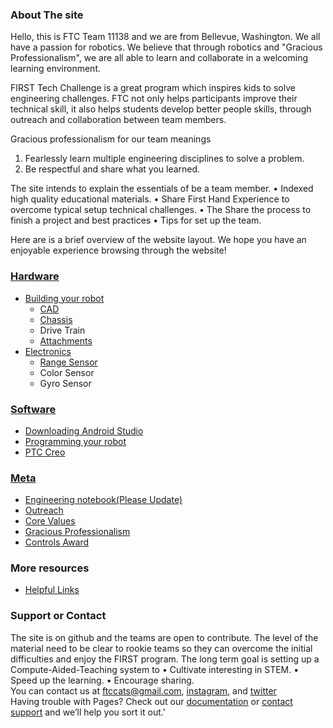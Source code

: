 ### About The site
Hello, this is FTC Team 11138 and we are from Bellevue, Washington. We all have a passion for robotics. We believe that through robotics and "Gracious Professionalism", we are all able to learn and collaborate in a welcoming learning environment.

FIRST Tech Challenge is a great program which inspires kids to solve engineering challenges. FTC not only helps participants improve their technical skill, it also helps students develop better people skills, through outreach and collaboration between team members.   

Gracious professionalism for our team meanings  
1.	Fearlessly learn multiple engineering disciplines to solve a problem. 
2.	Be respectful and share what you learned. 

The site intends to explain the essentials of be a team member.
•	Indexed high quality educational materials.
•	Share First Hand Experience to overcome typical setup technical challenges.
•	The Share the process to finish a project and best practices 
•	Tips for set up the team. 

Here are is a brief overview of the website layout. We hope you have an enjoyable experience browsing through the website!
### [Hardware](https://ftccats.github.io/Intro_Hardware)
- [Building your robot](https://ftccats.github.io/Hardware_BuildingYourRobot)
    * [CAD](https://ftccats.github.io/software/CADwithPTC)
    * [Chassis](https://ftccats.github.io/Chassis)
    * Drive Train
    * [Attachments](https://ftccats.github.io/Attachments)
- [Electronics](https://ftccats.github.io/Electronics)
    * [Range Sensor](https://ftccats.github.io/software/rangesensor)
    * Color Sensor
    * Gyro Sensor  
    
### [Software](https://ftccats.github.io/Intro_Software)
- [Downloading Android Studio](https://ftccats.github.io/software/SourceControlAndroidStudio)
- [Programming your robot](https://ftccats.github.io/software/ProgrammingBasics)
- [PTC Creo](https://ftccats.github.io/software/CADwithPTC)  

### [Meta](https://ftccats.github.io/Intro_Meta)
 - [Engineering notebook(Please Update)](https://ftccats.github.io/EngineerBook)
 - [Outreach](https://ftccats.github.io/Outreach)
 - [Core Values](https://ftccats.github.io/corevalues)
 - [Gracious Professionalism](https://ftccats.github.io/graciousprofessionalism)
 - [Controls Award](https://ftccats.github.io/ControlsAward)
 
### More resources
 - [Helpful Links](https://ftccats.github.io/resources)

### Support or Contact
The site is on github and the teams are open to contribute. 
The level of the material need to be clear to rookie teams so they can overcome the initial difficulties and enjoy the FIRST program.
The long term goal is setting up a Compute-Aided-Teaching system to 
•	Cultivate interesting in STEM. 
•	Speed up the learning. 
•	Encourage sharing.  
You can contact us at ftccats@gmail.com, [instagram](https://www.instagram.com/roboeclipse_ftc/), and [twitter](https://twitter.com/Roboeclipse_ftc)  
Having trouble with Pages? Check out our [documentation](https://help.github.com/categories/github-pages-basics/) or [contact support](https://github.com/contact) and we’ll help you sort it out.'


